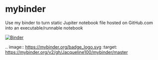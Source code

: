 # mybinder
Use my binder to turn static Jupiter notebook file hosted on GitHub.com into an executable/runnable notebook

[![Binder](https://mybinder.org/badge_logo.svg)](https://mybinder.org/v2/gh/Jacqueline100/mybinder/master)

.. image:: https://mybinder.org/badge_logo.svg
 :target: https://mybinder.org/v2/gh/Jacqueline100/mybinder/master
